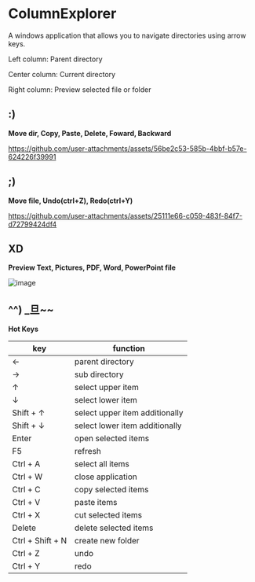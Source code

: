 # ColumnExplorer

 A windows application that allows you to navigate directories using arrow keys.

 Left column: Parent directory

 Center column: Current directory

 Right column: Preview selected file or folder

:)
--
 
**Move dir, Copy, Paste, Delete, Foward, Backward**

https://github.com/user-attachments/assets/56be2c53-585b-4bbf-b57e-624226f39991

;)
--
 
**Move file, Undo(ctrl+Z), Redo(ctrl+Y)**

https://github.com/user-attachments/assets/25111e66-c059-483f-84f7-d72799424df4

XD
--
 
**Preview Text, Pictures, PDF, Word, PowerPoint file**

![image](https://github.com/user-attachments/assets/108236a4-6ff6-49a9-bdfb-1277ffe9621b)

 ^^) _旦~~
--
 
**Hot Keys**

|key|function|
|-|-|
| ← | parent directory |  
| → | sub directory | 
| ↑ | select upper item | 
| ↓ | select lower item | 
| Shift + ↑ | select upper item additionally | 
| Shift + ↓ | select lower item additionally | 
| Enter | open selected items | 
| F5 | refresh | 
| Ctrl + A | select all items | 
| Ctrl + W | close application | 
| Ctrl + C | copy selected items | 
| Ctrl + V | paste items | 
| Ctrl + X | cut selected items | 
| Delete | delete selected items | 
| Ctrl + Shift + N | create new folder | 
| Ctrl + Z | undo | 
| Ctrl + Y | redo |
